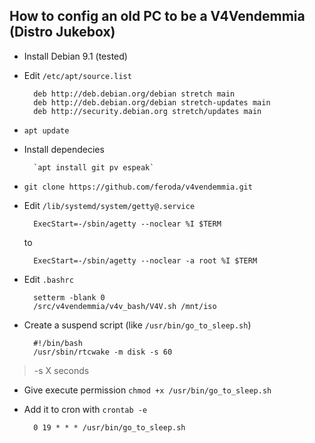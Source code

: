 ## How to config an old PC to be a V4Vendemmia (Distro Jukebox) ##

* Install Debian 9.1 (tested)

* Edit `/etc/apt/source.list`

        deb http://deb.debian.org/debian stretch main
        deb http://deb.debian.org/debian stretch-updates main
        deb http://security.debian.org stretch/updates main

* `apt update `

* Install dependecies

        `apt install git pv espeak`

* `git clone https://github.com/feroda/v4vendemmia.git`

* Edit `/lib/systemd/system/getty@.service`

        ExecStart=-/sbin/agetty --noclear %I $TERM

    to

        ExecStart=-/sbin/agetty --noclear -a root %I $TERM

* Edit `.bashrc`
    
        setterm -blank 0
        /src/v4vendemmia/v4v_bash/V4V.sh /mnt/iso

* Create a suspend script (like `/usr/bin/go_to_sleep.sh`)

        #!/bin/bash
        /usr/sbin/rtcwake -m disk -s 60

>  -s X seconds

* Give execute permission `chmod +x /usr/bin/go_to_sleep.sh`

* Add it to cron with `crontab -e`

        0 19 * * * /usr/bin/go_to_sleep.sh
